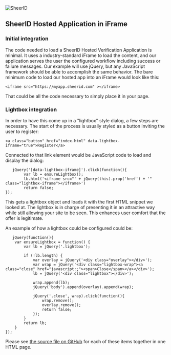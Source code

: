 ![SheerID](http://www.sheerid.com/wp-content/themes/sheerid/img/logo.png)

## SheerID Hosted Application in iFrame

### Initial integration

The code needed to load a SheerID Hosted Verification Application is minimal. It uses a industry-standard iFrame to load the content, and our application serves the user the configured workflow including success or failure messages. Our example will use jQuery, but any JavaScript framework should be able to accomplish the same behavior.
The bare minimum code to load our hosted app into an iFrame would look like this:

    <iframe src="https://myapp.sheerid.com" ></iframe>

That could be all the code necessary to simply place it in your page.

### Lightbox integration

In order to have this come up in a "lightbox" style dialog, a few steps are necessary. The start of the process is usually styled as a button inviting the user to register:

    <a class="button" href="index.html" data-lightbox-iframe="true">Register</a>

Connected to that link element would be JavaScript code to load and display the dialog:


       jQuery('[data-lightbox-iframe]').click(function(){
            var lb = ensureLightbox();
            lb.html('<iframe src="' + jQuery(this).prop('href') + '" class="lightbox-iframe"></iframe>')
            return false;
    });

This gets a lightbox object and loads it with the first HTML snippet we looked at. The lightbox is in charge of presenting it in an attractive way while still allowing your site to be seen. This enhances user comfort that the offer is legitimate.

An example of how a lightbox could be configured could be:


       jQuery(function(){
        var ensureLightbox = function() {
            var lb = jQuery('.lightbox');

            if (!lb.length) {
                var overlay = jQuery('<div class="overlay"></div>');
                var wrap = jQuery('<div class="lightbox-wrap"><a class="close" href="javascript:;"><span>Close</span></a></div>');
                lb = jQuery('<div class="lightbox"></div>');

                wrap.append(lb);
                jQuery('body').append(overlay).append(wrap);

                jQuery('.close', wrap).click(function(){
                    wrap.remove();
                    overlay.remove();
                    return false;
                });
            }
            return lb;
        }            
    });

Please see [the source file on GitHub](https://github.com/sheerid/getting-started/blob/master/hosted/example-iframe-page.html) for each of these items together in one HTML page.